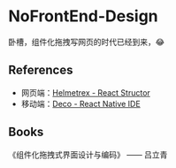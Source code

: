 # NoFrontEnd-Design

卧槽，组件化拖拽写网页的时代已经到来，:joy:

## References

- 网页端：[Helmetrex - React Structor](https://helmetrex.com/videos)
- 移动端：[Deco - React Native IDE](https://www.decosoftware.com/)

## Books

《组件化拖拽式界面设计与编码》 —— 吕立青

